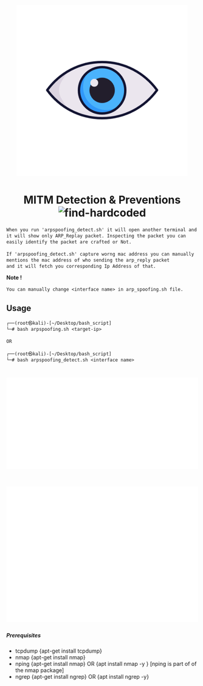 <h1 align="center">
  <img src="img/eye.png" alt="find-hardcoded" width="450px"></a>
  <br>

</h1>

<h1 align="center">
   MITM Detection & Preventions <img src="https://encrypted-tbn0.gstatic.com/images?q=tbn:ANd9GcQeVOteejinhgpZJ_jPME-JwXaH84aHkVLUgVf2mzPgjYn0znu8lQuRpnBVGmt01lmhXLU&usqp=CAU" alt="find-hardcoded" width="25px"></a>
  <br>

</h1>


````
When you run 'arpspoofing_detect.sh' it will open another terminal and it will show only ARP_Replay packet. Inspecting the packet you can easily identify the packet are crafted or Not. 

If 'arpspoofing_detect.sh' capture worng mac address you can manually mentions the mac address of who sending the arp_reply packet 
and it will fetch you corresponding Ip Address of that.

````
<b> Note ! </b> 
````
You can manually change <interface name> in arp_spoofing.sh file.
````



## Usage
```
┌──(root㉿kali)-[~/Desktop/bash_script]
└─# bash arpspoofing.sh <target-ip>

OR

┌──(root㉿kali)-[~/Desktop/bash_script]
└─# bash arpspoofing_detect.sh <interface name>
```

<h1 align="left">
  <img src="img/carbon_arpspoofing.svg" alt="OutPut" width="600px"></a>
  <br>
</h1>

<h1 align="left">
  <img src="img/carbon_arpspoofer_detect.svg" alt="OutPut" width="600px"></a>
  <br>
</h1>


##### Prerequisites
- tcpdump {apt-get install tcpdump}
- nmap {apt-get install nmap}
- nping {apt-get install nmap} OR {apt install nmap -y } [nping is part of of the nmap package]
- ngrep {apt-get install ngrep} OR {apt install ngrep -y}

